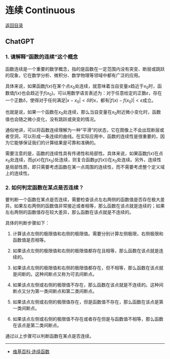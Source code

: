 # 连续 Continuous

[返回目录](index.md)

## ChatGPT

### 1. 请解释“函数的连续”这个概念

函数连续是一个重要的数学概念，指的是函数在一定范围内没有突变、断层或跳跃的现象，它在数学分析、微积分、数学物理等领域中都有广泛的应用。

具体来说，如果函数$f(x)$在某个点$x_0$处连续，就意味着当自变量$x$趋近于$x_0$时，函数值$f(x)$也会趋近于$f(x_0)$。可以用数学语言表述为：对于任意给定的正数$ε$，存在一个正数$δ$，使得对于任何满足$|x-x_0|<δ$的x，都有$|f(x)-f(x_0)|<ε$成立。

也就是说，如果一个函数在$x_0$处连续，那么当自变量在$x_0$附近微小变化时，函数值也会随之微小变化，没有跳跃或突变的情况。

通俗地讲，可以将函数连续理解为一种“平滑”的状态，它在图像上不会出现断层或者空洞，可以形成一条连续的曲线。在实际应用中，函数的连续性是很重要的，因为它能够保证我们的计算结果是可靠和准确的。

需要注意的是，函数的连续性具有传递性和局部性。具体来说，如果函数$f(x)$在点$x_0$处连续，而$g(x)$在$f(x_0)$处连续，则复合函数$g(f(x))$在$x_0$处连续。另外，连续性是局部性质，即只需要考虑函数在某一点周围的连续性，而不需要考虑整个定义域上的连续性。

### 2. 如何判定函数在某点是否连续？

要判断一个函数在某点是否连续，需要检查该点左右两侧的函数值是否存在极大差异。如果左右两侧的函数值非常接近或者相等，那么函数在该点就是连续的；如果左右两侧的函数值存在较大差异，那么函数在该点就是不连续的。

具体的判断步骤如下：

1. 计算该点左侧的极限值和右侧的极限值。需要分别计算左侧极限，右侧极限和函数值是否相等。

2. 如果该点左侧的极限值和右侧的极限值都存在且相等，那么函数在该点就是连续的。

3. 如果该点左侧的极限值和右侧的极限值都存在，但不相等，那么函数在该点就是间断的。这种间断点又称为可去间断点。

4. 如果该点左侧或右侧的极限值不存在，那么函数在该点就是不连续的。这种间断点又分为第一类间断点和第二类间断点。

5. 如果该点左侧或右侧的极限值存在，但是函数值不存在，那么函数在该点是第一类间断点。

6. 如果该点左侧或右侧的极限值不存在或者存在但是与函数值不相等，那么函数在该点是第二类间断点。

通过以上步骤可以判断函数在某点是否连续。

---

* [维基百科·连续函数](https://zh.wikipedia.org/wiki/%E8%BF%9E%E7%BB%AD%E5%87%BD%E6%95%B0)
